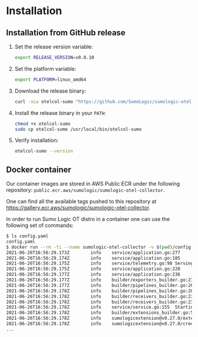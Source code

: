 # Installation

## Installation from GitHub release

1. Set the release version variable:

   ```bash
   export RELEASE_VERSION=v0.0.10
   ```

1. Set the platform variable:

    ```bash
    export PLATFORM=linux_amd64
    ```

1. Download the release binary:

    ```bash
    curl -sLo otelcol-sumo "https://github.com/SumoLogic/sumologic-otel-collector/releases/download/${RELEASE_VERSION}/otelcol-sumo-${RELEASE_VERSION}-${PLATFORM}"
    ```

1. Install the release binary in your `PATH`:

    ```bash
    chmod +x otelcol-sumo
    sudo cp otelcol-sumo /usr/local/bin/otelcol-sumo
    ```

1. Verify installation:

    ```bash
    otelcol-sumo --version
    ```

## Docker container

Our container images are stored in AWS Public ECR under the following repository:
`public.ecr.aws/sumologic/sumologic-otel-collector`.

One can find all the available tags pushed to this repository at
https://gallery.ecr.aws/sumologic/sumologic-otel-collector.

In order to run Sumo Logic OT distro in a container one can use the following
set of commands:

```bash
$ ls config.yaml
config.yaml
$ docker run --rm -ti --name sumologic-otel-collector -v $(pwd)/config.yaml:/etc/config.yaml public.ecr.aws/sumologic/sumologic-otel-collector:0.0.4 --config /etc/config.yaml
2021-06-26T16:56:29.173Z        info    service/application.go:277      Starting otelcol-sumo-linux_amd64...    {"Version": "v0.0.4", "NumCPU": 8}
2021-06-26T16:56:29.174Z        info    service/application.go:185      Setting up own telemetry...
2021-06-26T16:56:29.175Z        info    service/telemetry.go:98 Serving Prometheus metrics      {"address": ":8888", "level": 0, "service.instance.id": "ad048e2f-f5b9-490f-b118-5c3ae84a9c90"}
2021-06-26T16:56:29.175Z        info    service/application.go:220      Loading configuration...
2021-06-26T16:56:29.177Z        info    service/application.go:236      Applying configuration...
2021-06-26T16:56:29.177Z        info    builder/exporters_builder.go:274        Exporter was built.     {"kind": "exporter", "exporter": "sumologic"}
2021-06-26T16:56:29.177Z        info    builder/pipelines_builder.go:204        Pipeline was built.     {"pipeline_name": "logs", "pipeline_datatype": "logs"}
2021-06-26T16:56:29.178Z        info    builder/pipelines_builder.go:204        Pipeline was built.     {"pipeline_name": "metrics", "pipeline_datatype": "metrics"}
2021-06-26T16:56:29.178Z        info    builder/receivers_builder.go:230        Receiver was built.     {"kind": "receiver", "name": "hostmetrics", "datatype": "metrics"}
2021-06-26T16:56:29.178Z        info    builder/receivers_builder.go:230        Receiver was built.     {"kind": "receiver", "name": "filelog", "datatype": "logs"}
2021-06-26T16:56:29.178Z        info    service/service.go:155  Starting extensions...
2021-06-26T16:56:29.178Z        info    builder/extensions_builder.go:53        Extension is starting...        {"kind": "extension", "name": "sumologic"}
2021-06-26T16:56:29.178Z        info    sumologicextension@v0.27.0/extension.go:90      Locally stored credentials not found, registering the collector {"kind": "extension", "name": "sumologic"}
2021-06-26T16:56:29.178Z        info    sumologicextension@v0.27.0/credentials.go:135   Calling register API    {"kind": "extension", "name": "sumologic", "URL": "https://collectors.sumologic.com/api/v1/collector/register"}
...
```
